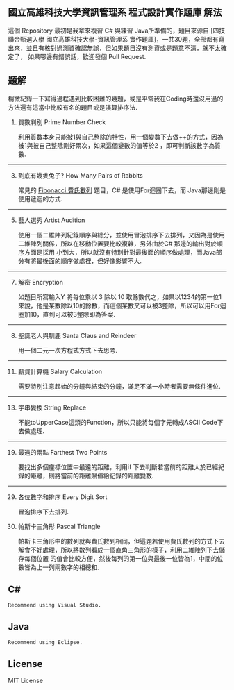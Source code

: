 ## 國立高雄科技大學資訊管理系 程式設計實作題庫 解法

這個 Repository 最初是我拿來複習 C# 與練習 Java所準備的，題目來源自
[四技聯合甄選入學 國立高雄科技大學-資訊管理系 實作題庫]，一共30題，全部都有寫出來，並且有核對過測資確認無誤，但如果題目沒有測資或是題意不清，就不太確定了，
如果哪邊有錯誤話，歡迎發個 Pull Request.

## 題解

稍微紀錄一下寫得過程遇到比較困難的幾題，或是平常我在Coding時還沒用過的方法還有這當中比較有名的題目或是演算排序法.

1.  質數判別 Prime Number Check
    
    利用質數本身只能被1與自己整除的特性，用一個變數下去做++的方式，因為被1與被自己整除剛好兩次，如果這個變數的值等於2 ，即可判斷該數字為質數.
    
***

3. 到底有幾隻兔子? How Many Pairs of Rabbits

    常見的 [Fibonacci 費氏數列](https://zh.wikipedia.org/wiki/%E6%96%90%E6%B3%A2%E9%82%A3%E5%A5%91%E6%95%B0%E5%88%97) 題目，C# 是使用For迴圈下去，而 Java那邊則是使用遞迴的方式.

***    

5.  藝人選秀 Artist Audition

    使用一個二維陣列紀錄順序與總分，並使用冒泡排序下去排列，又因為是使用二維陣列關係，所以在移動位置要比較複雜，另外由於C# 那邊的輸出對於順序方面是採用
    小到大，所以就沒有特別針對最後面的順序做處理，而Java部分有將最後面的順序做處裡，但好像影響不大.

***

7. 解密 Encryption

    如題目所寫輸入Y 將每位乘以 3 除以 10 取餘數代之，如果以1234的第一位1來說，他是某數除以10的餘數，而這個某數又可以被3整除，所以可以用For迴圈加10，直到可以被3整除即為答案.

***    

8. 聖誕老人與馴鹿 Santa Claus and Reindeer

    用一個二元一次方程式方式下去思考.

***

11. 薪資計算機 Salary Calculation

    需要特別注意起始的分鐘與結束的分鐘，滿足不滿一小時者需要無條件進位.

***

13. 字串變換 String Replace

    不能toUpperCase這類的Function，所以只能將每個字元轉成ASCII Code下去做處理.

***    

19. 最遠的兩點 Farthest Two Points

    要找出多個座標位置中最遠的距離，利用if 下去判斷若當前的距離大於已經紀錄的距離，則將當前的距離賦值給紀錄的距離變數.

***

29. 各位數字和排序 Every Digit Sort

    冒泡排序下去排列.

30. 帕斯卡三角形 Pascal Triangle

    帕斯卡三角形中的數列就與費氏數列相同，但這題若使用費氏數列的方式下去解會不好處理，所以將數列看成一個直角三角形的樣子，利用二維陣列下去儲存每個位置
    的值會比較方便，然後每列的第一位與最後一位皆為1，中間的位數皆為上一列兩數字的相總和.

## C# 

    Recommend using Visual Studio.

## Java

    Recommend using Eclipse.

## License

MIT License
